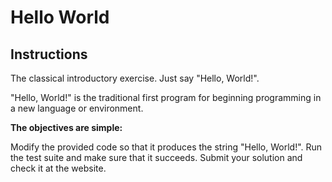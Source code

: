 # Hello World

## Instructions

The classical introductory exercise. Just say "Hello, World!".

"Hello, World!" is the traditional first program for beginning programming in a new language or environment.

**The objectives are simple:**

Modify the provided code so that it produces the string "Hello, World!".
Run the test suite and make sure that it succeeds.
Submit your solution and check it at the website.
